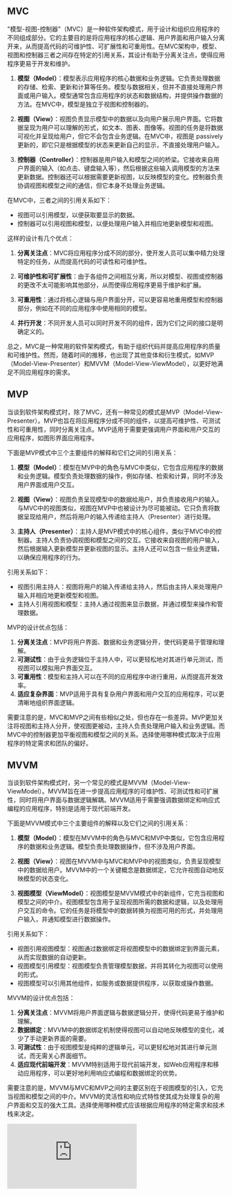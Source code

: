 ## MVC
"模型-视图-控制器"（MVC）是一种软件架构模式，用于设计和组织应用程序的不同组成部分。它的主要目的是将应用程序的核心逻辑、用户界面和用户输入分离开来，从而提高代码的可维护性、可扩展性和可重用性。在MVC架构中，模型、视图和控制器三者之间存在特定的引用关系，其设计有助于分离关注点，使得应用程序更易于开发和维护。

1. **模型（Model）**：模型表示应用程序的核心数据和业务逻辑。它负责处理数据的存储、检索、更新和计算等任务。模型与数据相关，但并不直接处理用户界面或用户输入。模型通常包含应用程序的状态和数据结构，并提供操作数据的方法。在MVC中，模型是独立于视图和控制器的。

2. **视图（View）**：视图负责显示模型中的数据以及向用户展示用户界面。它将数据呈现为用户可以理解的形式，如文本、图表、图像等。视图的任务是将数据可视化并呈现给用户，但它不会包含业务逻辑。在MVC中，视图是 passively 更新的，即它只是根据模型的状态来更新自己的显示，不直接处理用户输入。

3. **控制器（Controller）**：控制器是用户输入和模型之间的桥梁。它接收来自用户界面的输入（如点击、键盘输入等），然后根据这些输入调用模型的方法来更新数据。控制器还可以根据需要更新视图，以反映模型的变化。控制器负责协调视图和模型之间的通信，但它本身不处理业务逻辑。

在MVC中，三者之间的引用关系如下：

- 视图可以引用模型，以便获取要显示的数据。
- 控制器可以引用视图和模型，以便处理用户输入并相应地更新模型和视图。

这样的设计有几个优点：

1. **分离关注点**：MVC将应用程序分成不同的部分，使开发人员可以集中精力处理特定的任务，从而提高代码的可读性和可维护性。

2. **可维护性和可扩展性**：由于各组件之间相互分离，所以对模型、视图或控制器的更改不太可能影响其他部分，从而使得应用程序更易于维护和扩展。

3. **可重用性**：通过将核心逻辑与用户界面分开，可以更容易地重用模型和控制器部分，例如在不同的应用程序中使用相同的模型。

4. **并行开发**：不同开发人员可以同时开发不同的组件，因为它们之间的接口是明确定义的。

总之，MVC是一种常用的软件架构模式，有助于组织代码并提高应用程序的质量和可维护性。然而，随着时间的推移，也出现了其他变体和衍生模式，如MVP（Model-View-Presenter）和MVVM（Model-View-ViewModel），以更好地满足不同应用程序的需求。

## MVP
当谈到软件架构模式时，除了MVC，还有一种常见的模式是MVP（Model-View-Presenter）。MVP也旨在将应用程序分成不同的组件，以提高可维护性、可测试性和可重用性，同时分离关注点。MVP适用于需要更强调用户界面和用户交互的应用程序，如图形界面应用程序。

下面是MVP模式中三个主要组件的解释和它们之间的引用关系：

1. **模型（Model）**：模型在MVP中的角色与MVC中类似，它包含应用程序的数据和业务逻辑。模型负责处理数据的操作，例如存储、检索和计算，同时不涉及用户界面或用户交互。

2. **视图（View）**：视图负责呈现模型中的数据给用户，并负责接收用户的输入。与MVC中的视图类似，视图在MVP中也被设计为尽可能被动。它只负责将数据呈现给用户，然后将用户的输入传递给主持人（Presenter）进行处理。

3. **主持人（Presenter）**：主持人是MVP模式中的核心组件，类似于MVC中的控制器。主持人负责协调视图和模型之间的交互。它接收来自视图的用户输入，然后根据输入更新模型并更新视图的显示。主持人还可以包含一些业务逻辑，以确保应用程序的行为。

引用关系如下：

- 视图引用主持人：视图将用户的输入传递给主持人，然后由主持人来处理用户输入并相应地更新模型和视图。
- 主持人引用视图和模型：主持人通过视图来显示数据，并通过模型来操作和管理数据。

MVP的设计优点包括：

1. **分离关注点**：MVP将用户界面、数据和业务逻辑分开，使代码更易于管理和理解。
2. **可测试性**：由于业务逻辑位于主持人中，可以更轻松地对其进行单元测试，而视图可以模拟用户界面交互。
3. **可重用性**：模型和主持人可以在不同的应用程序中进行重用，从而提高开发效率。
4. **适应复杂界面**：MVP适用于具有复杂用户界面和用户交互的应用程序，可以更清晰地组织界面逻辑。

需要注意的是，MVC和MVP之间有些相似之处，但也存在一些差异。MVP更加关注将视图和主持人分开，使视图更被动，主持人负责处理用户输入和业务逻辑。而MVC中的控制器更加平衡视图和模型之间的关系。选择使用哪种模式取决于应用程序的特定需求和团队的偏好。
## MVVM
当谈到软件架构模式时，另一个常见的模式是MVVM（Model-View-ViewModel）。MVVM旨在进一步提高应用程序的可维护性、可测试性和可扩展性，同时将用户界面与数据逻辑解耦。MVVM适用于需要强调数据绑定和响应式编程的应用程序，特别是适用于现代前端开发。

下面是MVVM模式中三个主要组件的解释以及它们之间的引用关系：

1. **模型（Model）**：模型在MVVM中的角色与MVC和MVP中类似，它包含应用程序的数据和业务逻辑。模型负责处理数据操作，但不涉及用户界面。

2. **视图（View）**：视图在MVVM中与MVC和MVP中的视图类似，负责呈现模型中的数据给用户。MVVM中的一个关键概念是数据绑定，它允许视图自动地反映模型的状态变化。

3. **视图模型（ViewModel）**：视图模型是MVVM模式中的新组件，它充当视图和模型之间的中介。视图模型包含用于呈现视图所需的数据和逻辑，以及处理用户交互的命令。它的任务是将模型中的数据转换为视图可用的形式，并处理用户输入，并通知模型进行数据操作。

引用关系如下：

- 视图引用视图模型：视图通过数据绑定将视图模型中的数据绑定到界面元素，从而实现数据的自动更新。
- 视图模型引用模型：视图模型负责管理模型数据，并将其转化为视图可以使用的形式。
- 视图模型可以引用其他组件，如服务或数据提供程序，以获取或操作数据。

MVVM的设计优点包括：

1. **分离关注点**：MVVM将用户界面逻辑与数据逻辑分开，使得代码更易于维护和理解。
2. **数据绑定**：MVVM中的数据绑定机制使得视图可以自动地反映模型的变化，减少了手动更新界面的需要。
3. **可测试性**：由于视图模型是纯粹的逻辑单元，可以更轻松地对其进行单元测试，而无需关心界面细节。
4. **适应现代前端开发**：MVVM特别适用于现代前端开发，如Web应用程序和移动应用程序，可以更好地利用响应式编程和数据绑定的优势。

需要注意的是，MVVM与MVC和MVP之间的主要区别在于视图模型的引入，它充当视图和模型之间的中介。MVVM的灵活性和响应式特性使其成为处理复杂的用户界面和交互的强大工具。选择使用哪种模式应该根据应用程序的特定需求和技术栈来决定。

![MV和MV之间的层](https://viewer.diagrams.net/index.html?tags=%7B%7D&highlight=0000ff&edit=_blank&layers=1&nav=1&title=%E8%A7%86%E5%9B%BE%E6%A8%A1%E5%9E%8B%E7%9B%B8%E5%85%B3%E6%A1%86%E6%9E%B6.drawio#R5Vpbc6owEP41POoQ7jyqpe25ONNOp9c3KqnSIvHE2Gp%2F%2FQkmCCRpvVSpHV5asoSF7Pft8m1QM3vj%2BRkOJ6M%2BimCiGXo018wTzTAMyzbpv8yyYBbX85hhiOOImUBhuIrfITfq3DqLIzitTCQIJSSeVI0DlKZwQCq2EGP0Vp32hJLqXSfhEEqGq0GYyNbbOCIjZvUMt7Cfw3g4yu8MHJ%2BdGYf5ZL6S6SiM0FvJZAaa2cMIEXY0nvdgkgUvjwu77vSDs6sHwzAlm1wwGN2f27%2FD4NL9Y4OX8Hw6v7xocS%2BvYTLjCx4zCJdPTBZ5GAic05t0R2ScUAOgh2ESD1N6PKC3h5gaXiEmMQ1ch58Yx1GUXd7FcBq%2Fh49LVzodT1CckiUsdlezTzJfM4KmDPrM9ZRg9AJ7KEHU70mK0szLU5wkgkmOQL4c%2BihwXjLxiJxBNIYEL%2BgUftbl4HB2Wjnt3gqsHW4alWA2uS3k7BquHBcA0AOOwRZ4GBIerzF8awwcXhUO05DhsA8EB5rdPQ5Of1lPpyS4vn7%2B94AeblumBIcEBYxoveBDhMkIDVEaJkFh7WI0SyMY8XAXc%2F4iNOEhfoaELHjxy6JfxZbdM7vRh6nPTVM0wwP4Cb%2F4gkiIh5CsqwsyTBgmIYlfq8%2Bx9ySQo06rOyVhklBmNyUVgL%2B%2BNLl1liZru1zgkdiB7tV8oRHEi7ts0Lbz4X353Mm8MlqURxcQx3T1GQuYcR4T5sv0%2BDDzBdq64%2FJx4S4bLEoD0dnuWWhsk4VS5suUKVEC6Bz%2FjVOVu7vIuF%2BiHxBKsS3wii2SX1WWHaIj4wMe545YFCRHHYzDRWkaz02Rxaso7E5sVyJ2%2F6bXmDojvHINy6vtlatEw2u2AjItW5BA34yHL%2BHRrA7BtIT6pdCkh2oRlJrU3u49fPyaNH8hrH0d%2Bmqg6hGl%2BVOW4j6hvGXcbkoyWGK%2FrEiGQ4lSZTLI%2FfKnybB3UQoqkrTtm%2BbXZKll%2BCVd2tLbYEdZWm9memrWHECXWrqgS50ddam9zlGdulTJ7e9quIoeyQVVMu7SJRWp0ta9craANmDuts2WPRJ80%2B0QozZ%2BA1ugpbdr3yXoltVe2tHw2%2Fkefm9Kn3rK2b7abBscUZuthFvVZl%2F8JOUkyaSNSJO3EX61r6uzz1bCIffZP66v%2BxIgjnlkfZ3caP%2B0jY%2B94lHnxocSD7Blb3FUjbZ6RQo5%2F3FtqKHR%2FvQphURoVnVyN9h18mrNBvmXArWotdLnH6vaa%2Bu79dqb59PaNAG6GsMD6ETH35NOdMVP7Nax6UQgf%2F7t39z0G5P6jrDHplKKtQoToNhxDjyt42qeowW25ne1bpAddHsaVbmBq%2FmW1vG0wMn%2BdsByTqB53cZA2BK%2BeZquXL1XleGLGNJh8RsyloPFL%2FHM4D8%3D "Magic Gardens")
